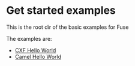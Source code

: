 Get started examples
====================

This is the root dir of the basic examples for Fuse

The examples are:

* [CXF Hello World](cxf-hello-world/README.md)
* [Camel Hello World](camel-hello-world/README.md)